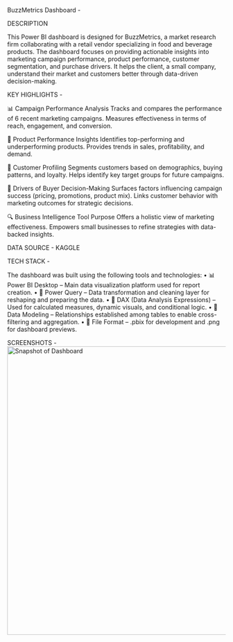 BuzzMetrics Dashboard -

DESCRIPTION

This Power BI dashboard is designed for BuzzMetrics, a market research firm collaborating with a retail vendor specializing in food and beverage products. The dashboard focuses on providing actionable insights into marketing campaign performance, product performance, customer segmentation, and purchase drivers. It helps the client, a small company, understand their market and customers better through data-driven decision-making.

KEY HIGHLIGHTS - 

📊 Campaign Performance Analysis
   Tracks and compares the performance of 6 recent marketing campaigns.
   Measures effectiveness in terms of reach, engagement, and conversion.

🛒 Product Performance Insights
   Identifies top-performing and underperforming products.
   Provides trends in sales, profitability, and demand.

👥 Customer Profiling
  Segments customers based on demographics, buying patterns, and loyalty.
  Helps identify key target groups for future campaigns.

🎯 Drivers of Buyer Decision-Making
  Surfaces factors influencing campaign success (pricing, promotions, product mix).
  Links customer behavior with marketing outcomes for strategic decisions.

🔍 Business Intelligence Tool Purpose
   Offers a holistic view of marketing effectiveness.
   Empowers small businesses to refine strategies with data-backed insights.

DATA SOURCE - KAGGLE 

TECH STACK -

The dashboard was built using the following tools and technologies:
•	📊 Power BI Desktop – Main data visualization platform used for report creation.
•	📂 Power Query – Data transformation and cleaning layer for reshaping and preparing the data.
•	🧠 DAX (Data Analysis Expressions) – Used for calculated measures, dynamic visuals, and conditional logic.
•	📝 Data Modeling – Relationships established among tables to enable cross-filtering and aggregation.
•	📁 File Format – .pbix for development and .png for dashboard previews.

SCREENSHOTS - 
<img width="1197" height="665" alt="Snapshot of Dashboard" src="https://github.com/user-attachments/assets/77e776c4-4462-4d20-8829-c73db87696f9" />




